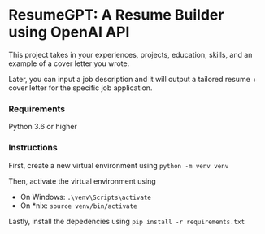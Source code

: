 # ResumeGPT: A Resume Builder using OpenAI API

This project takes in your experiences, projects, education, skills, and an example of a cover letter you wrote. 

Later, you can input a job description and it will output a tailored resume + cover letter for the specific job application.

### **Requirements**
Python 3.6 or higher

### **Instructions**
First, create a new virtual environment using ``python -m venv venv``

Then, activate the virtual environment using 
- On Windows: ``.\venv\Scripts\activate``
- On *nix: ``source venv/bin/activate``

Lastly, install the depedencies using ``pip install -r requirements.txt``